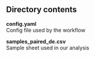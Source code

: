 ## Directory contents



**config.yaml** </br>
Config file used by the workflow

**samples_paired_de.csv** </br>
Sample sheet used in our analysis
